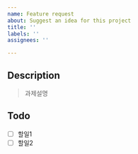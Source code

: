 ```yaml
---
name: Feature request
about: Suggest an idea for this project
title: ''
labels: ''
assignees: ''

---
```


## Description
>과제설명
## Todo
- [ ] 할일1
- [ ] 할일2
